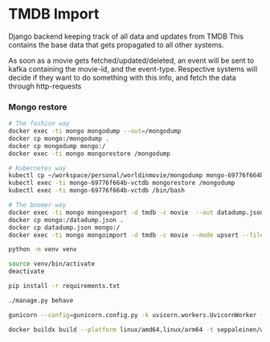 # TMDB Import

Django backend keeping track of all data and updates from TMDB
This contains the base data that gets propagated to all other systems.

As soon as a movie gets fetched/updated/deleted, an event will be sent to kafka
containing the movie-id, and the event-type. Respective systems will decide if they
want to do something with this info, and fetch the data through http-requests

### Mongo restore
```bash
# The fashion way
docker exec -ti mongo mongodump --out=/mongodump
docker cp mongo:/mongodump .
docker cp mongodump mongo:/ 
docker exec -ti mongo mongorestore /mongodump

# Kubernetes way
kubectl cp ~/workspace/personal/worldinmovie/mongodump mongo-69776f664b-vctdb:/
kubectl exec -ti mongo-69776f664b-vctdb mongorestore /mongodump
kubectl exec -ti mongo-69776f664b-vctdb /bin/bash

# The boomer way
docker exec -ti mongo mongoexport -d tmdb -c movie  --out datadump.json
docker cp mongo:/datadump.json .
docker cp datadump.json mongo:/ 
docker exec -ti mongo mongoimport -d tmdb -c movie --mode upsert --file datadump.json
```


```bash
python -m venv venv

source venv/bin/activate
deactivate

pip install -r requirements.txt

./manage.py behave

gunicorn --config=gunicorn.config.py -k uvicorn.workers.UvicornWorker --reload settings.asgi

docker buildx build --platform linux/amd64,linux/arm64 -t seppaleinen/worldinmovies_tmdb:latest .
```

